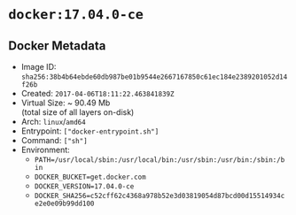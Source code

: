 # `docker:17.04.0-ce`

## Docker Metadata

- Image ID: `sha256:38b4b64ebde60db987be01b9544e2667167850c61ec184e2389201052d14f26b`
- Created: `2017-04-06T18:11:22.463841839Z`
- Virtual Size: ~ 90.49 Mb  
  (total size of all layers on-disk)
- Arch: `linux`/`amd64`
- Entrypoint: `["docker-entrypoint.sh"]`
- Command: `["sh"]`
- Environment:
  - `PATH=/usr/local/sbin:/usr/local/bin:/usr/sbin:/usr/bin:/sbin:/bin`
  - `DOCKER_BUCKET=get.docker.com`
  - `DOCKER_VERSION=17.04.0-ce`
  - `DOCKER_SHA256=c52cff62c4368a978b52e3d03819054d87bcd00d15514934ce2e0e09b99dd100`
